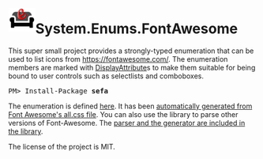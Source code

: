   <img align="left" src="https://github.com/cesarsouza/sefa/raw/master/src/Resources/sefa.png" width="55" height="48"> <h1><b>S</b>ystem.<b>E</b>nums.<b>F</b>ont<b>A</b>wesome</h1>

This super small project provides a strongly-typed enumeration that can be used to list icons from https://fontawesome.com/. The enumeration members are marked with [DisplayAttribute](https://docs.microsoft.com/en-us/dotnet/api/system.componentmodel.dataannotations.displayattribute?view=netcore-3.1)s to make them suitable for being bound to user controls such as selectlists and comboboxes.

  <pre>PM> Install-Package <b>sefa</b></pre>

The enumeration is defined [here](https://github.com/cesarsouza/sefa/blob/master/src/FontAwesomeIcons.cs). It has been [automatically generated from Font Awesome's all.css file](https://github.com/cesarsouza/sefa/blob/0cc0d9a88d0291618644c554542a8a70f1d6f78c/gen/Program.cs#L9-L17). You can also use the library to parse other versions of Font-Awesome. The [parser and the generator are included in the library](https://github.com/cesarsouza/sefa/blob/master/src/FontAwesomeGenerator.cs).

The license of the project is MIT.
